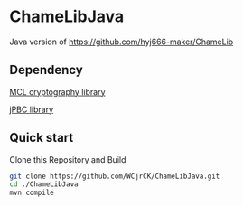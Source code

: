 # ChameLibJava
Java version of https://github.com/hyj666-maker/ChameLib

## Dependency
[MCL cryptography library](https://github.com/herumi/mcl)

[jPBC library](http://gas.dia.unisa.it/projects/jpbc/index.html)

## Quick start
Clone this Repository and Build
``` bash
git clone https://github.com/WCjrCK/ChameLibJava.git
cd ./ChameLibJava
mvn compile
```